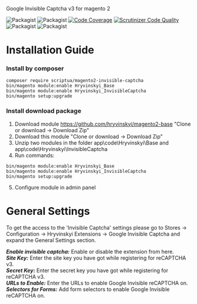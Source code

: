 Google Invisible Captcha v3 for magento 2

![Packagist](https://img.shields.io/packagist/v/scriptua/magento2-invisible-captcha.svg)
![Packagist](https://img.shields.io/packagist/dt/scriptua/magento2-invisible-captcha.svg)
[![Code Coverage](https://scrutinizer-ci.com/g/hryvinskyi/magento2-invisible-captcha/badges/coverage.png?b=master)](https://scrutinizer-ci.com/g/hryvinskyi/magento2-invisible-captcha/?branch=master)
[![Scrutinizer Code Quality](https://scrutinizer-ci.com/g/hryvinskyi/magento2-invisible-captcha/badges/quality-score.png?b=master)](https://scrutinizer-ci.com/g/hryvinskyi/magento2-invisible-captcha/?branch=master)
![Packagist](https://img.shields.io/packagist/vpre/scriptua/magento2-invisible-captcha.svg)
![Packagist](https://img.shields.io/packagist/l/scriptua/magento2-invisible-captcha.svg)

# Installation Guide
### Install by composer
````
composer require scriptua/magento2-invisible-captcha
bin/magento module:enable Hryvinskyi_Base
bin/magento module:enable Hryvinskyi_InvisibleCaptcha
bin/magento setup:upgrade
````
### Install download package
1. Download module https://github.com/hryvinskyi/magento2-base "Clone or download -> Download Zip" 
2. Download this module "Clone or download -> Download Zip"
3. Unzip two modules in the folder app\code\Hryvinskyi\Base and app\code\Hryvinskyi\InvisibleCaptcha
4. Run commands:

```
bin/magento module:enable Hryvinskyi_Base
bin/magento module:enable Hryvinskyi_InvisibleCaptcha
bin/magento setup:upgrade
```
5. Configure module in admin panel

# General Settings
To get the access to the 'Invisible Captcha' settings please go to
Stores -> Configuration -> Hryvinskyi Extensions -> Google Invisible Captcha and expand the General Settings section.

***Enable invisible captcha:*** Enable or disable the extension from here.  
***Site Key:*** Enter the site key you have got while registering for reCAPTCHA v3.  
***Secret Key:*** Enter the secret key you have got while registering for reCAPTCHA v3.  
***URLs to Enable:*** Enter the URLs to enable Google Invisible reCAPTCHA on.  
***Selectors for Forms:*** Add form selectors to enable Google Invisible reCAPTCHA on.

